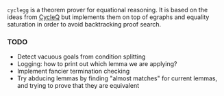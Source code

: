 `cyclegg` is a theorem prover for equational reasoning.
It is based on the ideas from [CycleQ](https://github.com/ec-jones/cycleq)
but implements them on top of egraphs and equality saturation in order to avoid backtracking proof search.

### TODO

- Detect vacuous goals from condition splitting
- Logging: how to print out which lemma we are applying?
- Implement fancier termination checking
- Try abducing lemmas by finding "almost matches" for current lemmas, and trying to prove that they are equivalent